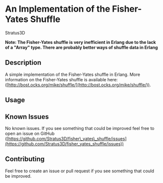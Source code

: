 An Implementation of the Fisher-Yates Shuffle
=============================================

Stratus3D

**Note: The Fisher-Yates shuffle is very inefficient in Erlang due to the lack of a "Array" type. There are probably better ways of shuffle data in Erlang**

## Description
A simple implementation of the Fisher-Yates shuffle in Erlang. More information on the Fisher-Yates shuffle is available here: ([http://bost.ocks.org/mike/shuffle/](http://bost.ocks.org/mike/shuffle/)).

## Usage


## Known Issues
No known issues. If you see something that could be improved feel free to open an issue on GitHub ([https://github.com/Stratus3D/fisher\_yates\_shuffle/issues](https://github.com/Stratus3D/fisher_yates_shuffle/issues))

## Contributing
Feel free to create an issue or pull request if you see something that could be improved.
